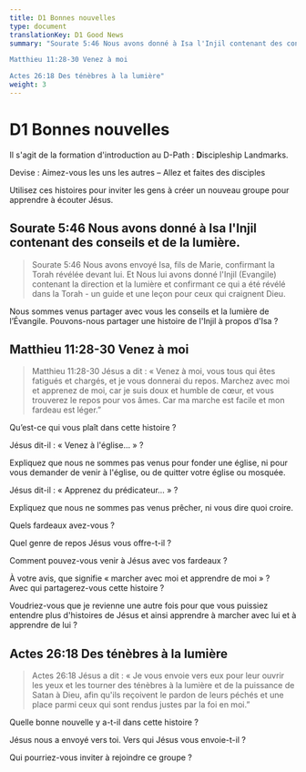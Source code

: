 ```yaml
---
title: D1 Bonnes nouvelles
type: document
translationKey: D1 Good News
summary: "Sourate 5:46 Nous avons donné à Isa l'Injil contenant des conseils et de la lumière.	

Matthieu 11:28-30 Venez à moi	

Actes 26:18 Des ténèbres à la lumière"
weight: 3
---
```

# D1 Bonnes nouvelles

Il s'agit de la formation d'introduction au D-Path : **D**iscipleship Landmarks.

Devise : Aimez-vous les uns les autres – Allez et faites des disciples

Utilisez ces histoires pour inviter les gens à créer un nouveau groupe pour apprendre à écouter Jésus.

## Sourate 5:46 Nous avons donné à Isa l'Injil contenant des conseils et de la lumière.

>   Sourate 5:46 Nous avons envoyé Isa, fils de Marie, confirmant la Torah révélée devant lui. Et Nous lui avons donné l'Injil (Evangile) contenant la direction et la lumière et confirmant ce qui a été révélé dans la Torah - un guide et une leçon pour ceux qui craignent Dieu.

Nous sommes venus partager avec vous les conseils et la lumière de l’Évangile. Pouvons-nous partager une histoire de l'Injil à propos d'Isa ?

## Matthieu 11:28-30 Venez à moi

>   Matthieu 11:28-30 Jésus a dit : « Venez à moi, vous tous qui êtes fatigués et chargés, et je vous donnerai du repos. Marchez avec moi et apprenez de moi, car je suis doux et humble de cœur, et vous trouverez le repos pour vos âmes. Car ma marche est facile et mon fardeau est léger.”

Qu’est-ce qui vous plaît dans cette histoire ?

Jésus dit-il : « Venez à l'église… » ?

Expliquez que nous ne sommes pas venus pour fonder une église, ni pour vous demander de venir à l'église, ou de quitter votre église ou mosquée.

Jésus dit-il : « Apprenez du prédicateur… » ?

Expliquez que nous ne sommes pas venus prêcher, ni vous dire quoi croire.

Quels fardeaux avez-vous ?

Quel genre de repos Jésus vous offre-t-il ?

Comment pouvez-vous venir à Jésus avec vos fardeaux ?

À votre avis, que signifie « marcher avec moi et apprendre de moi » ?  
Avec qui partagerez-vous cette histoire ?

Voudriez-vous que je revienne une autre fois pour que vous puissiez entendre plus d'histoires de Jésus et ainsi apprendre à marcher avec lui et à apprendre de lui ?

## Actes 26:18 Des ténèbres à la lumière

>   Actes 26:18 Jésus a dit : « Je vous envoie vers eux pour leur ouvrir les yeux et les tourner des ténèbres à la lumière et de la puissance de Satan à Dieu, afin qu'ils reçoivent le pardon de leurs péchés et une place parmi ceux qui sont rendus justes par la foi en moi.”

Quelle bonne nouvelle y a-t-il dans cette histoire ?

Jésus nous a envoyé vers toi. Vers qui Jésus vous envoie-t-il ?

Qui pourriez-vous inviter à rejoindre ce groupe ?


